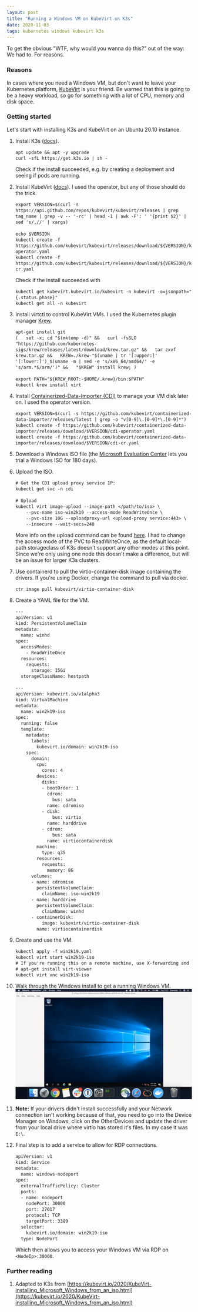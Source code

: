 ```yaml
---
layout: post
title: "Running a Windows VM on KubeVirt on K3s"
date: 2020-11-03
tags: kubernetes windows kubevirt k3s
---
```


To get the obvious "WTF, why would you wanna do this?" out of the way: We had to. For reasons.

### Reasons

In cases where you need a Windows VM, but don't want to leave your Kubernetes platform, [KubeVirt](https://kubevirt.io/) is your friend. Be warned that this is going to be a heavy workload, so go for something with a lot of CPU, memory and disk space.

### Getting started

Let's start with installing K3s and KubeVirt on an Ubuntu 20.10 instance.
1. Install K3s ([docs](https://rancher.com/docs/k3s/latest/en/installation/install-options/)).

    ```
    apt update && apt -y upgrade
    curl -sfL https://get.k3s.io | sh -
    ```

    Check if the install succeeded, e.g. by creating a deployment and seeing if pods are running.

2. Install KubeVirt ([docs](https://kubevirt.io/quickstart_minikube/)). I used the operator, but any of those should do the trick.

    ```
    export VERSION=$(curl -s https://api.github.com/repos/kubevirt/kubevirt/releases | grep tag_name | grep -v -- '-rc' | head -1 | awk -F': ' '{print $2}' | sed 's/,//' | xargs)
    
    echo $VERSION
    kubectl create -f https://github.com/kubevirt/kubevirt/releases/download/${VERSION}/kubevirt-operator.yaml
    kubectl create -f https://github.com/kubevirt/kubevirt/releases/download/${VERSION}/kubevirt-cr.yaml
    ```
    
    Check if the install succeeded with
    
    ```
    kubectl get kubevirt.kubevirt.io/kubevirt -n kubevirt -o=jsonpath="{.status.phase}"
    kubectl get all -n kubevirt
    ```

3. Install virtctl to control KubeVirt VMs. I used the Kubernetes plugin manager [Krew](https://krew.sigs.k8s.io/).

    ```
    apt-get install git
    (   set -x; cd "$(mktemp -d)" &&   curl -fsSLO "https://github.com/kubernetes-sigs/krew/releases/latest/download/krew.tar.gz" &&   tar zxvf krew.tar.gz &&   KREW=./krew-"$(uname | tr '[:upper:]' '[:lower:]')_$(uname -m | sed -e 's/x86_64/amd64/' -e 's/arm.*$/arm/')" &&   "$KREW" install krew; )

    export PATH="${KREW_ROOT:-$HOME/.krew}/bin:$PATH"
    kubectl krew install virt
    ```

4. Install [Containerized-Data-Importer (CDI)](https://github.com/kubevirt/containerized-data-importer/blob/master/README.md) to manage your VM disk later on. I used the operator version.

    ```
    export VERSION=$(curl -s https://github.com/kubevirt/containerized-data-importer/releases/latest | grep -o "v[0-9]\.[0-9]*\.[0-9]*")
    kubectl create -f https://github.com/kubevirt/containerized-data-importer/releases/download/$VERSION/cdi-operator.yaml
    kubectl create -f https://github.com/kubevirt/containerized-data-importer/releases/download/$VERSION/cdi-cr.yaml
    ```

5. Download a Windows ISO file (the [Microsoft Evaluation Center](https://www.microsoft.com/en-us/evalcenter/evaluate-windows-server-2019) lets you trial a Windows ISO for 180 days).

6. Upload the ISO.

    ``` 
    # Get the CDI upload proxy service IP:
    kubectl get svc -n cdi
    
    # Upload 
    kubectl virt image-upload --image-path </path/to/iso> \
        --pvc-name iso-win2k19 --access-mode ReadWriteOnce \
        --pvc-size 10G --uploadproxy-url <upload-proxy service:443> \
        --insecure --wait-secs=240
    ```
    More info on the upload command can be found [here](https://kubevirt.io/2019/How-To-Import-VM-into-Kubevirt.html). I had to change the access mode of the PVC to ReadWriteOnce, as the default local-path storageclass of K3s doesn't support any other modes at this point. Since we're only using one node this doesn't make a difference, but will be an issue for larger K3s clusters.

7. Use containerd to pull the virtio-container-disk image containing the drivers. If you're using Docker, change the command to pull via docker.

    ```
    ctr image pull kubevirt/virtio-container-disk
    ```

8. Create a YAML file for the VM.

    ```
    ---
    apiVersion: v1
    kind: PersistentVolumeClaim
    metadata:
      name: winhd
    spec:
      accessModes:
        - ReadWriteOnce
      resources:
        requests:
          storage: 15Gi
      storageClassName: hostpath
    
    ---
    apiVersion: kubevirt.io/v1alpha3
    kind: VirtualMachine
    metadata:
      name: win2k19-iso
    spec:
      running: false
      template:
        metadata:
          labels:
            kubevirt.io/domain: win2k19-iso
        spec:
          domain:
            cpu:
              cores: 4
            devices:
              disks:
              - bootOrder: 1
                cdrom:
                  bus: sata
                name: cdromiso
              - disk:
                  bus: virtio
                name: harddrive
              - cdrom:
                  bus: sata
                name: virtiocontainerdisk
            machine:
              type: q35
            resources:
              requests:
                memory: 8G
          volumes:
          - name: cdromiso
            persistentVolumeClaim:
              claimName: iso-win2k19
          - name: harddrive
            persistentVolumeClaim:
              claimName: winhd
          - containerDisk:
              image: kubevirt/virtio-container-disk
            name: virtiocontainerdisk
    ```

9. Create and use the VM.

    ```
    kubectl apply -f win2k19.yaml
    kubectl virt start win2k19-iso
    # If you're running this on a remote machine, use X-forwarding and
    # apt-get install virt-viewer
    kubectl virt vnc win2k19-iso
    ```

10. Walk through the Windows install to get a running Windows VM.
![MAC screenshot with Windows VM](/assets/images/windows.png "Windows VM")

11. **Note:** If your drivers didn't install successfully and your Network connection isn't working because of that, you need to go into the Device Manager on Windows, click on the OtherDevices and update the driver from your local drive where virtio has stored it's files. In my case it was `E:\`.

12. Final step is to add a service to allow for RDP connections.

    ```
    apiVersion: v1
    kind: Service
    metadata:
      name: windows-nodeport
    spec:
      externalTrafficPolicy: Cluster
      ports:
      - name: nodeport
        nodePort: 30000
        port: 27017
        protocol: TCP
        targetPort: 3389
      selector:
        kubevirt.io/domain: win2k19-iso
      type: NodePort
    ```
    Which then allows you to access your Windows VM via RDP on `<NodeIp>:30000`.


### Further reading

1. Adapted to K3s from [https://kubevirt.io/2020/KubeVirt-installing_Microsoft_Windows_from_an_iso.html](https://kubevirt.io/2020/KubeVirt-installing_Microsoft_Windows_from_an_iso.html)
